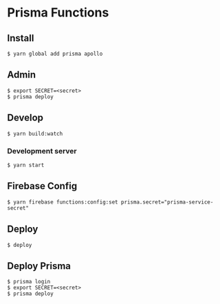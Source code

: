 # Prisma Functions

## Install

```
$ yarn global add prisma apollo
```

## Admin

```
$ export SECRET=<secret>
$ prisma deploy
```

## Develop

```
$ yarn build:watch
```

### Development server

```
$ yarn start
```

## Firebase Config

```
$ yarn firebase functions:config:set prisma.secret="prisma-service-secret"
```

## Deploy

```
$ deploy
```

## Deploy Prisma

```
$ prisma login
$ export SECRET=<secret>
$ prisma deploy
```
